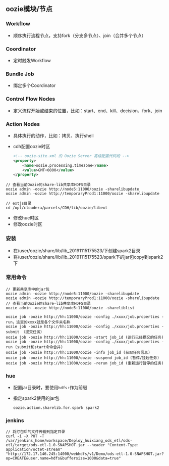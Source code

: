 ## oozie模块/节点

### Workflow

- 顺序执行流程节点，支持fork（分支多节点）、join（合并多个节点）

### Coordinator

- 定时触发Workflow

### Bundle Job

- 绑定多个Coordinator

### Control Flow Nodes

- 定义流程开始或结束的位置，比如：start、end、kill、decision、fork、join

### Action Nodes

- 具体执行的动作，比如：拷贝、执行shell



- cdh配置oozie时区

  ```xml
  <!-- oozie-site.xml 的 Oozie Server 高级配置代码段 -->
  <property>
      <name>oozie.processing.timezone</name>
      <value>GMT+0800</value>  
  </property>
  ```



```shell
// 查看当前Oozie的share-lib共享库HDFS目录
oozie admin -oozie http://node5:11000/oozie -sharelibupdate
oozie admin -oozie http://temporaryProd1:11000/oozie -sharelibupdate
```



```shell
// extjs目录
cd /opt/cloudera/parcels/CDH/lib/oozie/libext
```



- 修改hue时区
- 修改oozie时区



### 安装

* 在/user/oozie/share/lib/lib_20191115175523/下创建spark2目录
* 将/user/oozie/share/lib/lib_20191115175523/spark下的jar包copy到spark2下

### 常用命令

```shell
// 更新共享库中的jar包
oozie admin -oozie http://node5:11000/oozie -sharelibupdate
oozie admin -oozie http://temporaryProd1:11000/oozie -sharelibupdate
// 查看当前Oozie的share-lib共享库HDFS目录
oozie admin -oozie http://node5:11000/oozie -shareliblist

oozie job -oozie http://hh:11000/oozie -config ./xxxx/job.properties -run，这里的xxxx就是各个文件夹名称
oozie job -oozie http://hh:11000/oozie -config ./xxxx/job.properties -submit （提交任务） 
oozie job -oozie http://hh:11000/oozie -start job_id (运行已经提交的任务) 
oozie job -oozie http://hh:11000/oozie -config ./xxxx/job.properties -run (submit和start命令合并) 
oozie job -oozie http://hh:11000/oozie -info job_id (获取任务信息) 
oozie job -oozie http://hh:11000/oozie -suspend job_id (暂停/挂起任务) oozie job -oozie http://hh:11000/oozie -rerun job_id (重新运行暂停的任务)
```

### hue

* 配置jar目录时，要使用`hdfs:`作为前缀

* 指定spark2使用的jar包

  ```shell
  oozie.action.sharelib.for.spark spark2
  ```

  

### jenkins

```shell
// 将打包后的文件传输到指定目录
curl -i -X PUT -T /var/jenkins_home/workspace/Deploy_huixiang_ods_etl/ods-etl/target/ods-etl-1.0-SNAPSHOT.jar --header "Content-Type: application/octet-stream" "http://172.17.146.245:14000/webhdfs/v1/Demo/ods-etl-1.0-SNAPSHOT.jar?op=CREATE&user.name=hdfs&buffersize=1000&data=true"
```









